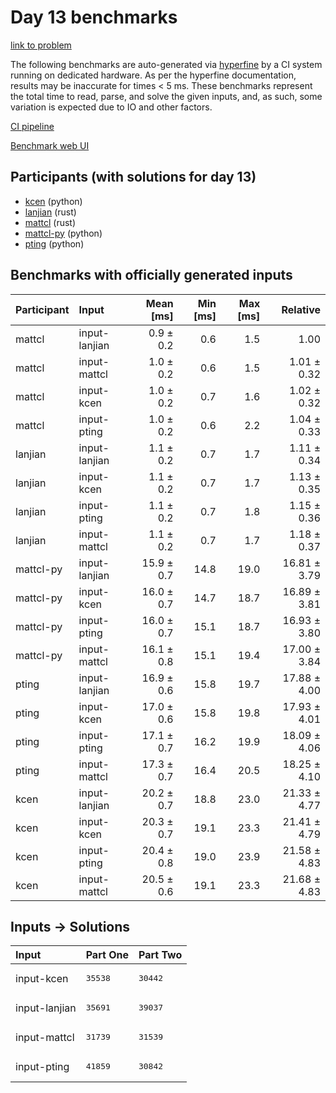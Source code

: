 # Day 13 benchmarks

[link to problem](https://adventofcode.com/2023/day/13)

The following benchmarks are auto-generated via
[hyperfine](https://github.com/sharkdp/hyperfine) by a CI system running on
dedicated hardware. As per the hyperfine documentation, results may be
inaccurate for times < 5 ms. These benchmarks represent the total time to read,
parse, and solve the given inputs, and, as such, some variation is expected due
to IO and other factors.

[CI pipeline](http://ci.papercode.net:8080/teams/main/pipelines/aoc2023)

[Benchmark web UI](https://aoc.ancalagon.black)


## Participants (with solutions for day 13)

- [kcen](https://github.com/kcen/aoc2023) (python)
- [lanjian](https://github.com/lanjian/aoc-2023) (rust)
- [mattcl](https://github.com/mattcl/aoc2023) (rust)
- [mattcl-py](https://github.com/mattcl/aoc2023-py) (python)
- [pting](https://github.com/pting/aoc2023) (python)


## Benchmarks with officially generated inputs

| Participant | Input | Mean [ms] | Min [ms] | Max [ms] | Relative |
|:---|:---|---:|---:|---:|---:|
| mattcl | input-lanjian | 0.9 ± 0.2 | 0.6 | 1.5 | 1.00 |
| mattcl | input-mattcl | 1.0 ± 0.2 | 0.6 | 1.5 | 1.01 ± 0.32 |
| mattcl | input-kcen | 1.0 ± 0.2 | 0.7 | 1.6 | 1.02 ± 0.32 |
| mattcl | input-pting | 1.0 ± 0.2 | 0.6 | 2.2 | 1.04 ± 0.33 |
| lanjian | input-lanjian | 1.1 ± 0.2 | 0.7 | 1.7 | 1.11 ± 0.34 |
| lanjian | input-kcen | 1.1 ± 0.2 | 0.7 | 1.7 | 1.13 ± 0.35 |
| lanjian | input-pting | 1.1 ± 0.2 | 0.7 | 1.8 | 1.15 ± 0.36 |
| lanjian | input-mattcl | 1.1 ± 0.2 | 0.7 | 1.7 | 1.18 ± 0.37 |
| mattcl-py | input-lanjian | 15.9 ± 0.7 | 14.8 | 19.0 | 16.81 ± 3.79 |
| mattcl-py | input-kcen | 16.0 ± 0.7 | 14.7 | 18.7 | 16.89 ± 3.81 |
| mattcl-py | input-pting | 16.0 ± 0.7 | 15.1 | 18.7 | 16.93 ± 3.80 |
| mattcl-py | input-mattcl | 16.1 ± 0.8 | 15.1 | 19.4 | 17.00 ± 3.84 |
| pting | input-lanjian | 16.9 ± 0.6 | 15.8 | 19.7 | 17.88 ± 4.00 |
| pting | input-kcen | 17.0 ± 0.6 | 15.8 | 19.8 | 17.93 ± 4.01 |
| pting | input-pting | 17.1 ± 0.7 | 16.2 | 19.9 | 18.09 ± 4.06 |
| pting | input-mattcl | 17.3 ± 0.7 | 16.4 | 20.5 | 18.25 ± 4.10 |
| kcen | input-lanjian | 20.2 ± 0.7 | 18.8 | 23.0 | 21.33 ± 4.77 |
| kcen | input-kcen | 20.3 ± 0.7 | 19.1 | 23.3 | 21.41 ± 4.79 |
| kcen | input-pting | 20.4 ± 0.8 | 19.0 | 23.9 | 21.58 ± 4.83 |
| kcen | input-mattcl | 20.5 ± 0.6 | 19.1 | 23.3 | 21.68 ± 4.83 |


## Inputs -> Solutions

| Input | Part One | Part Two |
|:---|:---|:---|
|input-kcen|<pre>35538</pre>|<pre>30442</pre>|
|input-lanjian|<pre>35691</pre>|<pre>39037</pre>|
|input-mattcl|<pre>31739</pre>|<pre>31539</pre>|
|input-pting|<pre>41859</pre>|<pre>30842</pre>|
